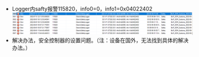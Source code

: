 
- Logger内safty报警115820，info0=0，info1=0x04022402
![输入图片说明](FILES/006安全错误日志115820/1.png)
- 解决办法，安全控制器的设置问题。（注：设备在国外，无法找到具体的解决办法。）


